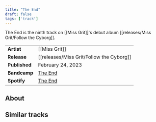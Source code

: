 ```yaml
---
title: "The End"
draft: false
tags: ['track']
---
```


The End is the ninth track on [[Miss Grit]]'s debut album [[releases/Miss Grit/Follow the Cyborg]].

|                  |                                                                                                 |
| ---------------- | ----------------------------------------------------------------------------------------------- |
| **Artist**       | [[Miss Grit]]                                               |
| **Release**      | [[releases/Miss Grit/Follow the Cyborg]]                     |
| **Published**    | February 24, 2023                                                                               |
| **Bandcamp**     | [The End](https://missgrit.bandcamp.com/track/the-end)                                          |
| **Spotify**      | [The End](https://open.spotify.com/track/3EQys2pYAOpoXSTazLK95t?si=8361d8301c7848bb)            |

## About


## Similar tracks
